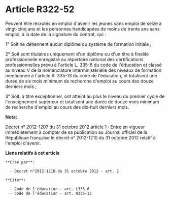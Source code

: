# Article R322-52

Peuvent être recrutés en emploi d'avenir les jeunes sans emploi de seize à vingt-cinq ans et les personnes handicapées de
moins de trente ans sans emploi, à la date de la signature du contrat, qui : 

1° Soit ne détiennent aucun diplôme du système de formation initiale ; 

2° Soit sont titulaires uniquement d'un diplôme ou d'un titre à finalité professionnelle enregistré au répertoire national
des certifications professionnelles prévu à l'article L. 335-6 du code de l'éducation et classé au niveau V de la
nomenclature interministérielle des niveaux de formation mentionnée à l'article R. 335-13 du code de l'éducation, et
totalisent une durée de six mois minimum de recherche d'emploi au cours des douze derniers mois ; 

3° Soit, à titre exceptionnel, ont atteint au plus le niveau du premier cycle de l'enseignement supérieur et totalisent une
durée de douze mois minimum de recherche d'emploi au cours des dix-huit derniers mois.

**Nota:**

Décret n° 2012-1207 du 31 octobre 2012 article 1 : Entre en vigueur immédiatement à compter de sa publication au Journal
officiel de la République française le décret n° 2012-1210 du 31 octobre 2012 relatif à l'emploi d'avenir.

**Liens relatifs à cet article**

	**Créé par**:

	  - Décret n°2012-1210 du 31 octobre 2012 - art. 2

	**Cite**:

	  - Code de l'éducation - art. L335-6
	  - Code de l'éducation - art. R335-13
